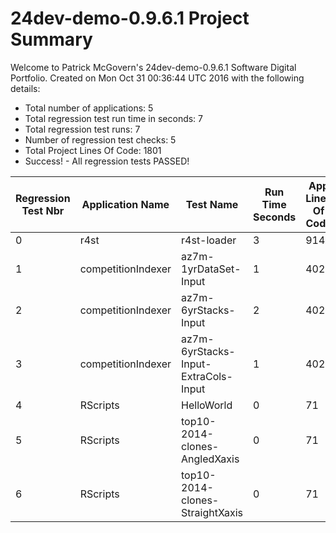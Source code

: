 # 24dev-demo-0.9.6.1 Project Summary 
Welcome to Patrick McGovern's 24dev-demo-0.9.6.1 Software Digital Portfolio. Created on Mon Oct 31 00:36:44 UTC 2016 with the following details:
* Total number of applications: 5
* Total regression test run time in seconds: 7 
* Total regression test runs: 7  
* Number of regression test checks: 5
* Total Project Lines Of Code: 1801
* Success! - All regression tests PASSED!

Regression Test Nbr|Application Name|Test Name|Run Time Seconds|App Lines Of Code|Pass or Fail
 --- | --- | --- | --- | --- | --- 
0|r4st|r4st-loader|3|914|Pass
1|competitionIndexer|az7m-1yrDataSet-Input|1|402|Pass
2|competitionIndexer|az7m-6yrStacks-Input|2|402|Pass
3|competitionIndexer|az7m-6yrStacks-Input-ExtraCols-Input|1|402|Pass
4|RScripts|HelloWorld|0|71|Pass
5|RScripts|top10-2014-clones-AngledXaxis|0|71|Pass
6|RScripts|top10-2014-clones-StraightXaxis|0|71|Pass

